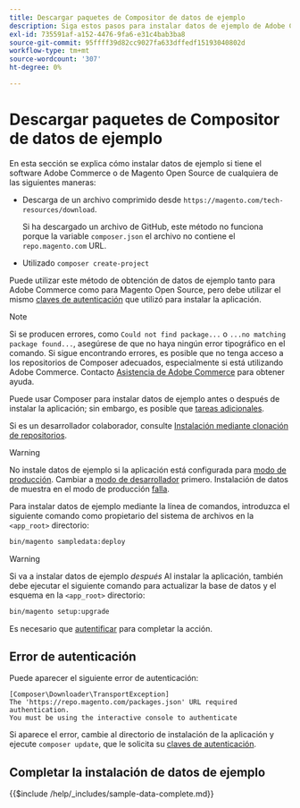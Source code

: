 ```yaml
---
title: Descargar paquetes de Compositor de datos de ejemplo
description: Siga estos pasos para instalar datos de ejemplo de Adobe Commerce y Magento Open Source mediante el Administrador de paquetes PHP del compositor.
exl-id: 735591af-a152-4476-9fa6-e31c4bab3ba8
source-git-commit: 95ffff39d82cc9027fa633dffedf15193040802d
workflow-type: tm+mt
source-wordcount: '307'
ht-degree: 0%

---
```


# Descargar paquetes de Compositor de datos de ejemplo

En esta sección se explica cómo instalar datos de ejemplo si tiene el software Adobe Commerce o de Magento Open Source de cualquiera de las siguientes maneras:

* Descarga de un archivo comprimido desde `https://magento.com/tech-resources/download`.

   Si ha descargado un archivo de GitHub, este método no funciona porque la variable `composer.json` el archivo no contiene el `repo.magento.com` URL.

* Utilizado `composer create-project`

Puede utilizar este método de obtención de datos de ejemplo tanto para Adobe Commerce como para Magento Open Source, pero debe utilizar el mismo [claves de autenticación](../prerequisites/authentication-keys.md) que utilizó para instalar la aplicación.

>[!NOTE]
>
>Si se producen errores, como `Could not find package...` o `...no matching package found...`, asegúrese de que no haya ningún error tipográfico en el comando. Si sigue encontrando errores, es posible que no tenga acceso a los repositorios de Composer adecuados, especialmente si está utilizando Adobe Commerce. Contacto [Asistencia de Adobe Commerce](https://support.magento.com/hc/en-us) para obtener ayuda.

Puede usar Composer para instalar datos de ejemplo antes o después de instalar la aplicación; sin embargo, es posible que [tareas adicionales](remove-or-update.md).

Si es un desarrollador colaborador, consulte [Instalación mediante clonación de repositorios](git-repositories.md).

>[!WARNING]
>
>No instale datos de ejemplo si la aplicación está configurada para [modo de producción](../../configuration/bootstrap/application-modes.md#production-mode). Cambiar a [modo de desarrollador](../../configuration/bootstrap/application-modes.md#developer-mode) primero. Instalación de datos de muestra en el modo de producción [falla](https://support.magento.com/hc/en-us/articles/360033824571#symptom-production-mode-trouble-samp-prod-).

Para instalar datos de ejemplo mediante la línea de comandos, introduzca el siguiente comando como propietario del sistema de archivos en la `<app_root>` directorio:

```bash
bin/magento sampledata:deploy
```

>[!WARNING]
>
>Si va a instalar datos de ejemplo _después_ Al instalar la aplicación, también debe ejecutar el siguiente comando para actualizar la base de datos y el esquema en la `<app_root>` directorio:

```bash
bin/magento setup:upgrade
```

Es necesario que [autentificar](../prerequisites/authentication-keys.md) para completar la acción.

## Error de autenticación

Puede aparecer el siguiente error de autenticación:

```terminal
[Composer\Downloader\TransportException]
The 'https://repo.magento.com/packages.json' URL required authentication.
You must be using the interactive console to authenticate
```

Si aparece el error, cambie al directorio de instalación de la aplicación y ejecute `composer update`, que le solicita su [claves de autenticación](../prerequisites/authentication-keys.md).

## Completar la instalación de datos de ejemplo

{{$include /help/_includes/sample-data-complete.md}}
